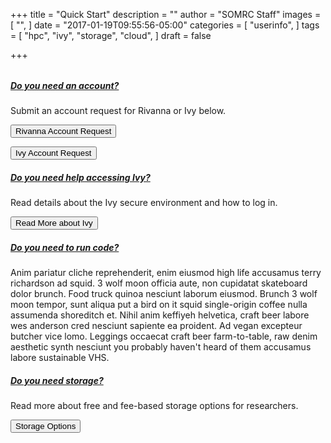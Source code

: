 +++
title = "Quick Start"
description = ""
author = "SOMRC Staff"
images = [
  "",
]
date = "2017-01-19T09:55:56-05:00"
categories = [
  "userinfo",
]
tags = [
  "hpc",
  "ivy",
  "storage",
  "cloud",
]
draft = false

+++

<div id="accordion" role="tablist" aria-multiselectable="true" style="margin-top:2rem;">

  <div class="card">
    <div class="card-header" role="tab" id="headingOne">
      <h5 class="mb-0">
        <a class="collapsed" data-toggle="collapse" data-parent="#accordion" href="#collapseOne" aria-expanded="false" aria-controls="collapseOne">
          Do you need an account?
        </a>
      </h5>
    </div>
    <div id="collapseOne" class="collapse" role="tabpanel" aria-labelledby="headingOne">
      <div class="card-block">
        <p class="lead">Submit an account request for Rivanna or Ivy below.</p>
        <p><button class="btn btn-success">Rivanna Account Request</button></p>
        <p><button class="btn btn-success">Ivy Account Request</button></p>
      </div>
    </div>
  </div>

  <div class="card">
    <div class="card-header" role="tab" id="headingFour">
      <h5 class="mb-0">
        <a class="collapsed" data-toggle="collapse" data-parent="#accordion" href="#collapseFour" aria-expanded="false" aria-controls="collapseFour">
          Do you need help accessing Ivy?
        </a>
      </h5>
    </div>
    <div id="collapseFour" class="collapse" role="tabpanel" aria-labelledby="headingFour">
      <div class="card-block">
        <p>Read details about the Ivy secure environment and how to log in.</p>
        <a href="https://somrc.virginia.edu/userinfo/ivy/"><button class="btn btn-success">Read More about Ivy</button></a>
      </div>
    </div>
  </div>

  <div class="card">
    <div class="card-header" role="tab" id="headingTwo">
      <h5 class="mb-0">
        <a class="collapsed" data-toggle="collapse" data-parent="#accordion" href="#collapseTwo" aria-expanded="false" aria-controls="collapseTwo">
          Do you need to run code?
        </a>
      </h5>
    </div>
    <div id="collapseTwo" class="collapse" role="tabpanel" aria-labelledby="headingTwo">
      <div class="card-block">
        Anim pariatur cliche reprehenderit, enim eiusmod high life accusamus terry richardson ad squid. 3 wolf moon officia aute, non cupidatat skateboard dolor brunch. Food truck quinoa nesciunt laborum eiusmod. Brunch 3 wolf moon tempor, sunt aliqua put a bird on it squid single-origin coffee nulla assumenda shoreditch et. Nihil anim keffiyeh helvetica, craft beer labore wes anderson cred nesciunt sapiente ea proident. Ad vegan excepteur butcher vice lomo. Leggings occaecat craft beer farm-to-table, raw denim aesthetic synth nesciunt you probably haven't heard of them accusamus labore sustainable VHS.
      </div>
    </div>
  </div>

  <div class="card">
    <div class="card-header" role="tab" id="headingThree">
      <h5 class="mb-0">
        <a class="collapsed" data-toggle="collapse" data-parent="#accordion" href="#collapseThree" aria-expanded="false" aria-controls="collapseThree">
          Do you need storage?
        </a>
      </h5>
    </div>
    <div id="collapseThree" class="collapse" role="tabpanel" aria-labelledby="headingThree">
      <div class="card-block">
        <p>Read more about free and fee-based storage options for researchers.</p>
        <a href="https://somrc.virginia.edu/userinfo/storage/"><button class="btn btn-success">Storage Options</button></a>
      </div>
    </div>
  </div>

</div>

